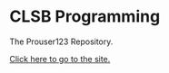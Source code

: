 # CLSB Programming
The Prouser123 Repository.

[Click here to go to the site.]

[Click here to go to the site.]: https://prouser123.github.io
